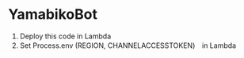 # YamabikoBot
1. Deploy this code in Lambda
2. Set Process.env (REGION, CHANNELACCESSTOKEN)　in Lambda
